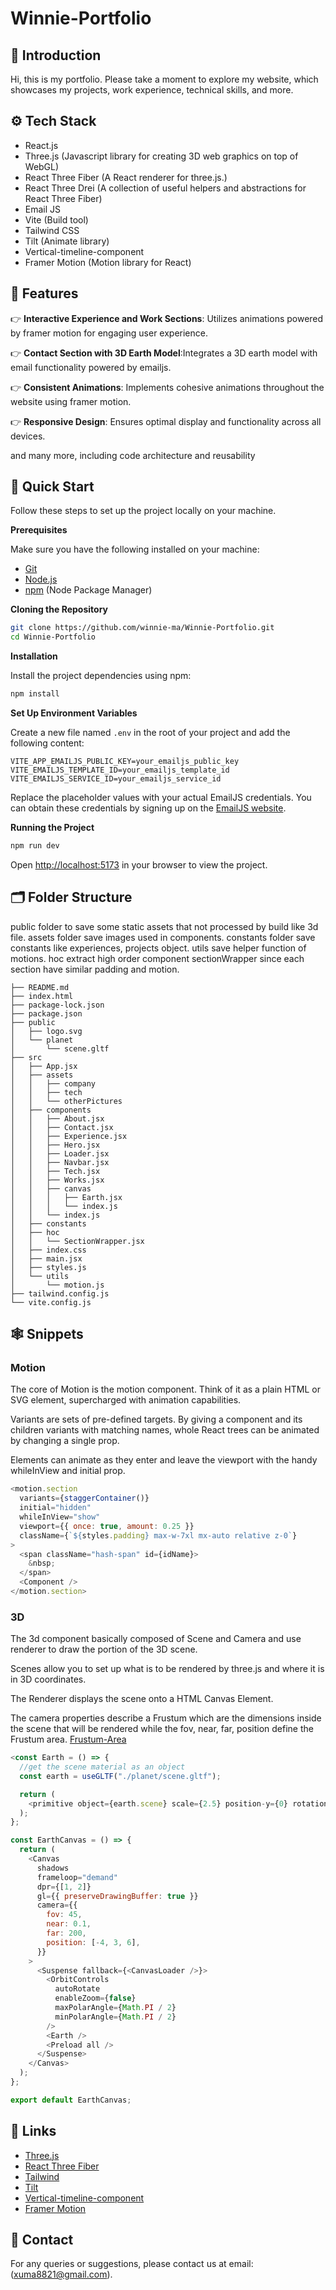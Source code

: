 # Winnie-Portfolio

## 🤖 Introduction

Hi, this is my portfolio. Please take a moment to explore my website, which showcases my projects, work experience, technical skills, and more.

## ⚙️ Tech Stack

- React.js
- Three.js (Javascript library for creating 3D web graphics on top of WebGL)
- React Three Fiber (A React renderer for three.js.)
- React Three Drei (A collection of useful helpers and abstractions for React Three Fiber)
- Email JS
- Vite (Build tool)
- Tailwind CSS
- Tilt (Animate library)
- Vertical-timeline-component
- Framer Motion (Motion library for React)

## 🔋 Features

👉 **Interactive Experience and Work Sections**: Utilizes animations powered by framer motion for engaging user experience.

👉 **Contact Section with 3D Earth Model**:Integrates a 3D earth model with email functionality powered by emailjs.

👉 **Consistent Animations**: Implements cohesive animations throughout the website using framer motion.

👉 **Responsive Design**: Ensures optimal display and functionality across all devices.

and many more, including code architecture and reusability

## 🤸 Quick Start

Follow these steps to set up the project locally on your machine.

**Prerequisites**

Make sure you have the following installed on your machine:

- [Git](https://git-scm.com/)
- [Node.js](https://nodejs.org/en)
- [npm](https://www.npmjs.com/) (Node Package Manager)

**Cloning the Repository**

```bash
git clone https://github.com/winnie-ma/Winnie-Portfolio.git
cd Winnie-Portfolio
```

**Installation**

Install the project dependencies using npm:

```bash
npm install
```

**Set Up Environment Variables**

Create a new file named `.env` in the root of your project and add the following content:

```env
VITE_APP_EMAILJS_PUBLIC_KEY=your_emailjs_public_key
VITE_EMAILJS_TEMPLATE_ID=your_emailjs_template_id
VITE_EMAILJS_SERVICE_ID=your_emailjs_service_id
```

Replace the placeholder values with your actual EmailJS credentials. You can obtain these credentials by signing up on the [EmailJS website](https://www.emailjs.com/).

**Running the Project**

```bash
npm run dev
```

Open [http://localhost:5173](http://localhost:5173) in your browser to view the project.

## 🗂️ Folder Structure

public folder to save some static assets that not processed by build like 3d file.
assets folder save images used in components.
constants folder save constants like experiences, projects object.
utils save helper function of motions.
hoc extract high order component sectionWrapper since each section have similar padding and motion.

```
├── README.md
├── index.html
├── package-lock.json
├── package.json
├── public
│   ├── logo.svg
│   └── planet
│       └── scene.gltf
├── src
│   ├── App.jsx
│   ├── assets
│   │   ├── company
│   │   ├── tech
│   │   └── otherPictures
│   ├── components
│   │   ├── About.jsx
│   │   ├── Contact.jsx
│   │   ├── Experience.jsx
│   │   ├── Hero.jsx
│   │   ├── Loader.jsx
│   │   ├── Navbar.jsx
│   │   ├── Tech.jsx
│   │   ├── Works.jsx
│   │   ├── canvas
│   │   │   ├── Earth.jsx
│   │   │   └── index.js
│   │   └── index.js
│   ├── constants
│   ├── hoc
│   │   └── SectionWrapper.jsx
│   ├── index.css
│   ├── main.jsx
│   ├── styles.js
│   └── utils
│       └── motion.js
├── tailwind.config.js
└── vite.config.js
```

## 🕸️ Snippets

### Motion

The core of Motion is the motion component. Think of it as a plain HTML or SVG element, supercharged with animation capabilities.

Variants are sets of pre-defined targets. By giving a component and its children variants with matching names, whole React trees can be animated by changing a single prop.

Elements can animate as they enter and leave the viewport with the handy whileInView and initial prop.

```javascript
<motion.section
  variants={staggerContainer()}
  initial="hidden"
  whileInView="show"
  viewport={{ once: true, amount: 0.25 }}
  className={`${styles.padding} max-w-7xl mx-auto relative z-0`}
>
  <span className="hash-span" id={idName}>
    &nbsp;
  </span>
  <Component />
</motion.section>
```

### 3D

The 3d component basically composed of Scene and Camera and use renderer to draw the portion of the 3D scene.

Scenes allow you to set up what is to be rendered by three.js and where it is in 3D coordinates.

The Renderer displays the scene onto a HTML Canvas Element.

The camera properties describe a Frustum which are the dimensions inside the scene that will be rendered while the fov, near, far, position define the Frustum area. [Frustum-Area](./images/canvasCamera.png)

```javascript
<const Earth = () => {
  //get the scene material as an object
  const earth = useGLTF("./planet/scene.gltf");

  return (
    <primitive object={earth.scene} scale={2.5} position-y={0} rotation-y={0} />
  );
};

const EarthCanvas = () => {
  return (
    <Canvas
      shadows
      frameloop="demand"
      dpr={[1, 2]}
      gl={{ preserveDrawingBuffer: true }}
      camera={{
        fov: 45,
        near: 0.1,
        far: 200,
        position: [-4, 3, 6],
      }}
    >
      <Suspense fallback={<CanvasLoader />}>
        <OrbitControls
          autoRotate
          enableZoom={false}
          maxPolarAngle={Math.PI / 2}
          minPolarAngle={Math.PI / 2}
        />
        <Earth />
        <Preload all />
      </Suspense>
    </Canvas>
  );
};

export default EarthCanvas;
```

## 🔗 Links

- [Three.js](https://threejs.org/manual/)
- [React Three Fiber](https://docs.pmnd.rs/react-three-fiber/)
- [Tailwind](https://tailwindcss.com/docs/installation)
- [Tilt](https://www.npmjs.com/package/react-tilt)
- [Vertical-timeline-component](https://www.npmjs.com/package/react-vertical-timeline-component)
- [Framer Motion](https://www.framer.com/motion/)

## 📧 Contact

For any queries or suggestions, please contact us at email:(xuma8821@gmail.com).
